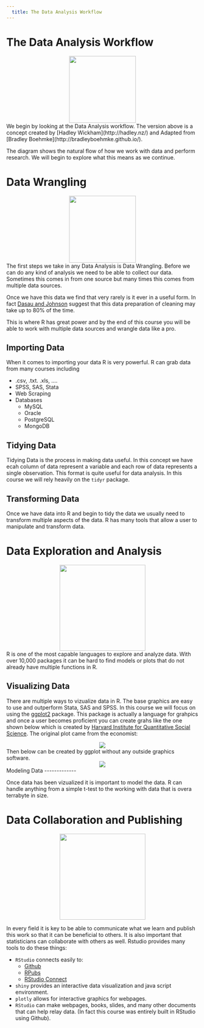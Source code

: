 ```yaml
---
  title: The Data Analysis Workflow
---
```


The Data Analysis Workflow
==========================

<center>
<img src="{{site.baseurl}}/img/wf1.png" style="height:175px">
</center>
We begin by looking at the Data Analysis workflow. The version above is
a concept created by [Hadley Wickham](http://hadley.nz/) and Adapted
from [Bradley Boehmke](http://bradleyboehmke.github.io/).

The diagram shows the natural flow of how we work with data and perform
research. We will begin to explore what this means as we continue.

Data Wrangling
==============

<center>
<img src="{{site.baseurl}}/img/wf2.png" style="height:175px">
</center>
The first steps we take in any Data Analysis is Data Wrangling. Before
we can do any kind of analysis we need to be able to collect our data.
Sometimes this comes in from one source but many times this comes from
multiple data sources.

Once we have this data we find that very rarely is it ever in a useful
form. In fact [Dasau and
Johnson](http://www.wiley.com/WileyCDA/WileyTitle/productCd-0471268518.html)
suggest that this data preparation of cleaning may take up to 80% of the
time.

This is where R has great power and by the end of this course you will
be able to work with multiple data sources and wrangle data like a pro.

Importing Data
--------------

When it comes to importing your data R is very powerful. R can grab data
from many courses including

-   .csv, .txt. .xls, ....
-   SPSS, SAS, Stata
-   Web Scraping
-   Databases
    -   MySQL
    -   Oracle
    -   PostgreSQL
    -   MongoDB

Tidying Data
------------

Tidying Data is the process in making data useful. In this concept we
have ecah column of data represent a variable and each row of data
represents a single observation. This format is quite useful for data
analysis. In this course we will rely heavily on the `tidyr` package.

Transforming Data
-----------------

Once we have data into R and begin to tidy the data we usually need to
transform multiple aspects of the data. R has many tools that allow a
user to manipulate and transform data.

Data Exploration and Analysis
=============================

<center>
<img src="{{site.baseurl}}/img/wf6.png" style="height:225px">
</center>
R is one of the most capable languages to explore and analyze data. With
over 10,000 packages it can be hard to find models or plots that do not
already have multiple functions in R.

Visualizing Data
----------------

There are multiple ways to vizualize data in R. The base graphics are
easy to use and outperform Stata, SAS and SPSS. In this course we will
focus on using the [ggplot2](http://ggplot2.org/) package. This package
is actually a language for grahpics and once a user becomes proficient
you can create grahs like the one shown below which is created by
[Harvard Institute for Quantitative Social
Science](http://www.iq.harvard.edu/event/introduction-r-graphics-ggplot2-0).
The original plot came from the economist:

<center>
<img src="{{site.baseurl}}/img/ggplot_orig.png" >
</center>
Then below can be created by ggplot without any outside graphics
software.

<center>
<img src="{{site.baseurl}}/img/ggplot_R.png" >
</center>
Modeling Data
-------------

Once data has been vizualized it is important to model the data. R can
handle anything from a simple t-test to the working with data that is
overa terrabyte in size.

Data Collaboration and Publishing
=================================


<center>
<img src="{{site.baseurl}}/img/wf10.png" style="height:225px">
</center>

In every field it is key to be able to communicate what we learn and
publish this work so that it can be beneficial to others. It is also
important that statisticians can collaborate with others as well.
Rstudio provides many tools to do these things:

-   `RStudio` connects easily to:
    -   [Github](https://www.github.com/)
    -   [RPubs](https://rpubs.com/)
    -   [RStudio Connect](https://www.rstudio.com/products/connect/)
-   `shiny` provides an interactive data visualization and java
    script environment.
-   `plotly` allows for interactive graphics for webpages.
-   `RStudio` can make webpages, books, slides, and many other documents
    that can help relay data. (In fact this course was entirely built in
    RStudio using Github).
